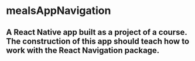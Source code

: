 <h1>mealsAppNavigation</h1>

<h2>A React Native app built as a project of a course. The construction of this app should teach how to work with the React Navigation package.</h2>
